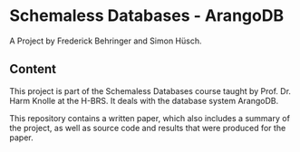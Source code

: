 # Schemaless Databases - ArangoDB

A Project by Frederick Behringer and Simon Hüsch.

## Content

This project is part of the Schemaless Databases course taught by Prof. Dr. Harm Knolle at the H-BRS. It deals with the database system ArangoDB.

This repository contains a written paper, which also includes a summary of the project, as well as source code and results that were produced for the paper.
